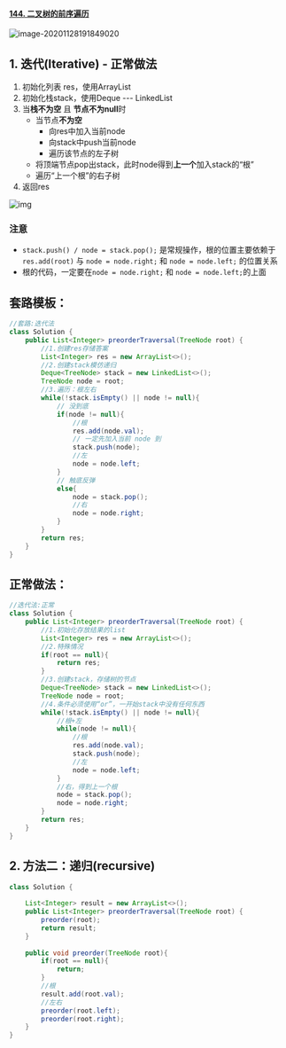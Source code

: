 #### [144. 二叉树的前序遍历](https://leetcode-cn.com/problems/binary-tree-preorder-traversal/)

![image-20201128191849020](https://raw.githubusercontent.com/TWDH/Leetcode-From-Zero/pictures/img/image-20201128191849020.png)

## 1. 迭代(Iterative) - 正常做法

1. 初始化列表 res，使用ArrayList
2. 初始化栈stack，使用Deque --- LinkedList
3. 当**栈不为空** 且 **节点不为null**时
   - 当节点**不为空** 
     - 向res中加入当前node
     - 向stack中push当前node
     - 遍历该节点的左子树
   - 将顶端节点pop出stack，此时node得到**上一个**加入stack的“根”
   - 遍历“上一个根”的右子树
4. 返回res

![img](https://gblobscdn.gitbook.com/assets%2F-MNE4vJcCOh1OA8HLBD9%2F-MNE4xwX7Uvfi9J9acAt%2F-MNE5CkNMQkf0ickKaUZ%2Fimage.png?alt=media&token=7d92c4f9-b16d-462a-8a66-fdff3883817b)

### 注意

- `stack.push() / node = stack.pop();` 是常规操作，根的位置主要依赖于 `res.add(root)` 与 `node = node.right;` 和 `node = node.left;` 的位置关系
- 根的代码，一定要在`node = node.right;` 和 `node = node.left;`的上面

## 套路模板：

```java
//套路:迭代法
class Solution {
    public List<Integer> preorderTraversal(TreeNode root) {
        //1.创建res存储答案
        List<Integer> res = new ArrayList<>();
        //2.创建stack模仿递归
        Deque<TreeNode> stack = new LinkedList<>();
        TreeNode node = root;
        //3.遍历：根左右
        while(!stack.isEmpty() || node != null){
            // 没到底
            if(node != null){
                //根
                res.add(node.val);
                // 一定先加入当前 node 到
                stack.push(node);
                //左
                node = node.left;
            }
            // 触底反弹
            else{
                node = stack.pop();
                //右
                node = node.right;
            }
        }
        return res;
    }
}
```

## 正常做法：

```java
//迭代法:正常
class Solution {
    public List<Integer> preorderTraversal(TreeNode root) {
        //1.初始化存放结果的list
        List<Integer> res = new ArrayList<>();
        //2.特殊情况
        if(root == null){
            return res;
        }
        //3.创建stack，存储树的节点
        Deque<TreeNode> stack = new LinkedList<>();
        TreeNode node = root;
        //4.条件必须使用“or”，一开始stack中没有任何东西
        while(!stack.isEmpty() || node != null){
            //根+左
            while(node != null){
                //根
                res.add(node.val);
                stack.push(node);
                //左
                node = node.left;
            }
            //右，得到上一个根
            node = stack.pop();
            node = node.right;            
        }
        return res;
    }
}
```

## 2. 方法二：递归(recursive)

```java
class Solution {
    
    List<Integer> result = new ArrayList<>();
    public List<Integer> preorderTraversal(TreeNode root) {
        preorder(root);
        return result;
    }
    
    public void preorder(TreeNode root){
        if(root == null){
            return;
        }
        //根
        result.add(root.val);
        //左右
        preorder(root.left);
        preorder(root.right);
    }
}
```


